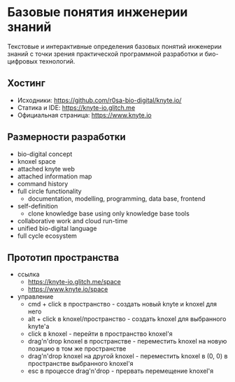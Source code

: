 Базовые понятия инженерии знаний
================================

Текстовые и интерактивные определения базовых понятий инженерии знаний
с точки зрения практической программной разработки
и био-цифровых технологий.

Хостинг
-------
* Исходники: <https://github.com/r0sa-bio-digital/knyte.io/>
* Статика и IDE: <https://knyte-io.glitch.me>
* Официальная страница: <https://www.knyte.io>

Размерности разработки
----------------------
* bio-digital concept
* knoxel space
* attached knyte web
* attached information map
* command history
* full circle functionality
  * documentation, modelling, programming, data base, frontend
* self-definition
  * clone knowledge base using only knowledge base tools
* collaborative work and cloud run-time
* unified bio-digital language
* full cycle ecosystem

Прототип пространства
---------------------
* ссылка
  * <https://knyte-io.glitch.me/space>
  * <https://www.knyte.io/space>
* управление
  * cmd + click в пространство - создать новый knyte и knoxel для него
  * alt + click в knoxel/пространство - создать knoxel для выбранного knyte'а
  * click в knoxel - перейти в пространство knoxel'я
  * drag'n'drop knoxel в пространстве - переместить knoxel на новую позицию в том же пространстве
  * drag'n'drop knoxel на другой knoxel - переместить knoxel в (0, 0) в пространстве выбранного knoxel'я
  * esc в процессе drag'n'drop - прервать перемещение knoxel'я